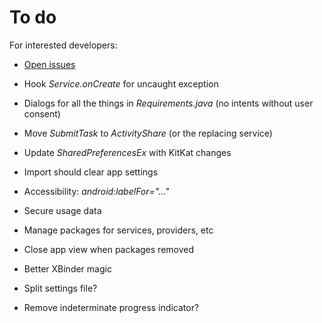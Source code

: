 To do
=====

For interested developers:

* [Open issues](https://github.com/M66B/XPrivacy/issues?state=open)

* Hook *Service.onCreate* for uncaught exception
* Dialogs for all the things in *Requirements.java* (no intents without user consent)
* Move *SubmitTask* to *ActivityShare* (or the replacing service)
* Update *SharedPreferencesEx* with KitKat changes
* Import should clear app settings
* Accessibility: *android:labelFor="..."*
* Secure usage data
* Manage packages for services, providers, etc
* Close app view when packages removed
* Better XBinder magic

* Split settings file?
* Remove indeterminate progress indicator?

